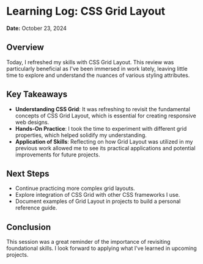 # Learning Log: CSS Grid Layout

**Date:** October 23, 2024

## Overview

Today, I refreshed my skills with CSS Grid Layout. This review was particularly beneficial as I've been immersed in work lately, leaving little time to explore and understand the nuances of various styling attributes.

## Key Takeaways

- **Understanding CSS Grid**: It was refreshing to revisit the fundamental concepts of CSS Grid Layout, which is essential for creating responsive web designs.
- **Hands-On Practice**: I took the time to experiment with different grid properties, which helped solidify my understanding.
- **Application of Skills**: Reflecting on how Grid Layout was utilized in my previous work allowed me to see its practical applications and potential improvements for future projects.

## Next Steps

- Continue practicing more complex grid layouts.
- Explore integration of CSS Grid with other CSS frameworks I use.
- Document examples of Grid Layout in projects to build a personal reference guide.

## Conclusion

This session was a great reminder of the importance of revisiting foundational skills. I look forward to applying what I've learned in upcoming projects.
